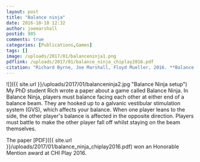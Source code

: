 ```yaml
---
layout: post
title: "Balance ninja"
date: 2016-10-10 12:32
author: joemarshall
postid: 985
comments: true
categories: [Publications,Games]
tags: []
image: /uploads/2017/01/balanceninja1.png
pdflink: /uploads/2017/01/balance_ninja_chiplay2016.pdf
citation: "Richard Byrne, Joe Marshall, Floyd Mueller, 2016. **Balance ninja: towards the design of digital vertigo games via galvanic vestibular stimulation.** *CHI Play 2016*, **Honorable mention (top 5% of submissions)**"
---
```

![]({{ site.url }}/uploads/2017/01/balanceninja2.jpg "Balance Ninja setup")
My PhD student Rich wrote a paper about a game called Balance Ninja. In Balance Ninja, players must balance facing each other at either end of a balance beam. They are hooked up to a galvanic vestibular stimulation system (GVS), which affects your balance. When one player leans to the side, the other player's balance is affected in the opposite direction. Players must battle to make the other player fall off whilst staying on the beam themselves.

The paper [PDF]({{ site.url }}/uploads/2017/01/balance_ninja_chiplay2016.pdf) won an Honorable Mention award at CHI Play 2016. 
